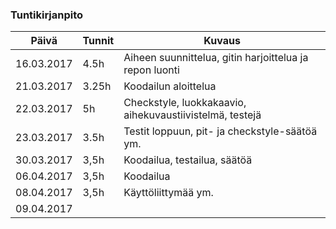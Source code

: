 ﻿### Tuntikirjanpito
Päivä | Tunnit | Kuvaus
--------------- | ----- | ------
16.03.2017 | 4.5h | Aiheen suunnittelua, gitin harjoittelua ja repon luonti
21.03.2017 | 3.25h | Koodailun aloittelua
22.03.2017 | 5h | Checkstyle, luokkakaavio, aihekuvaustiivistelmä, testejä
23.03.2017 | 3.5h | Testit loppuun, pit- ja checkstyle-säätöä ym.
30.03.2017 | 3,5h | Koodailua, testailua, säätöä
06.04.2017 | 3,5h | Koodailua
08.04.2017 | 3,5h | Käyttöliittymää ym.
09.04.2017 |
